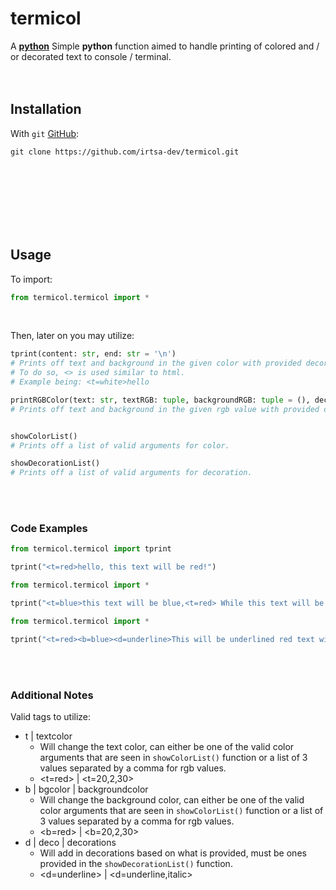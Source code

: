 # **termicol**
A [**python**](https://www.python.org) Simple **python** function aimed to handle printing of colored and / or decorated text to console / terminal.
<br />
<br />
​<br />
## Installation
With `git` [GitHub](https://github.com/irtsa-dev/termicol):
```
git clone https://github.com/irtsa-dev/termicol.git
```
<br />
<br />
<br />
<br />
<br />
<br />

## Usage
To import:
```py
from termicol.termicol import *
```
<br />

Then, later on you may utilize:
```py
tprint(content: str, end: str = '\n')
# Prints off text and background in the given color with provided decorations.
# To do so, <> is used similar to html.
# Example being: <t=white>hello

printRGBColor(text: str, textRGB: tuple, backgroundRGB: tuple = (), decorations: list | str = [], end: str = '\n')
# Prints off text and background in the given rgb value with provided decorations.


showColorList()
# Prints off a list of valid arguments for color.

showDecorationList()
# Prints off a list of valid arguments for decoration.
```
​
<br />
<br />
### Code Examples
```py
from termicol.termicol import tprint

tprint("<t=red>hello, this text will be red!")
```
```py
from termicol.termicol import *

tprint("<t=blue>this text will be blue,<t=red> While this text will be red!")
```
```py
from termicol.termicol import *

tprint("<t=red><b=blue><d=underline>This will be underlined red text with blue background!")
```
​
<br />
<br />
### Additional Notes
Valid tags to utilize:
- t | textcolor
  - Will change the text color, can either be one of the valid color arguments that are seen in `showColorList()` function or a list of 3 values separated by a comma for rgb values.
  - \<t=red\> | \<t=20,2,30\>
- b | bgcolor | backgroundcolor
  - Will change the background color, can either be one of the valid color arguments that are seen in `showColorList()` function or a list of 3 values separated by a comma for rgb values.
  - \<b=red\> | \<b=20,2,30\>
- d | deco | decorations
  - Will add in decorations based on what is provided, must be ones provided in the `showDecorationList()` function.
  - \<d=underline\> | \<d=underline,italic\>
